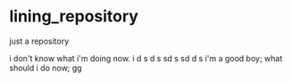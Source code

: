 # lining_repository
just a repository

i don't know what i'm doing now.
i d  s d s sd s sd  d s
i'm a good boy;
what should i do now;
gg
